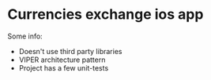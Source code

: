 # Currencies exchange ios app

Some info:
* Doesn't use third party libraries
* VIPER architecture pattern
* Project has a few unit-tests
